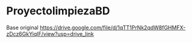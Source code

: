 # ProyectolimpiezaBD
Base original https://drive.google.com/file/d/1qTT1PrNk2qdW8fGHMFX-zDcz6GkYiqIF/view?usp=drive_link
